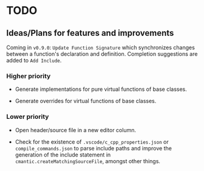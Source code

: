 # TODO

## Ideas/Plans for features and improvements

Coming in `v0.9.0`: `Update Function Signature` which synchronizes changes between a function's declaration and definition. Completion suggestions are added to `Add Include`.

### Higher priority

- Generate implementations for pure virtual functions of base classes.

- Generate overrides for virtual functions of base classes.

### Lower priority

- Open header/source file in a new editor column.

- Check for the existence of `.vscode/c_cpp_properties.json` or `compile_commands.json` to parse include paths and improve the generation of the include statement in `cmantic.createMatchingSourceFile`, amongst other things.
